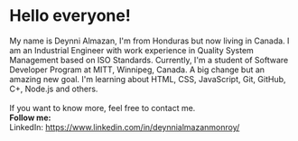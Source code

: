 # Hello everyone!

My name is Deynni Almazan, I'm from Honduras but now living in Canada. 
I am an Industrial Engineer with work experience in Quality System Management based on ISO Standards. 
Currently, I'm a student of Software Developer Program at MITT, Winnipeg, Canada. A big change but an amazing new goal. I'm learning about HTML, CSS, JavaScript, Git, GitHub, C+, Node.js and others.
<br> 
<br>If you want to know more, feel free to contact me.
<br> 
<b> Follow me: </b>
<br> LinkedIn: https://www.linkedin.com/in/deynnialmazanmonroy/ 
